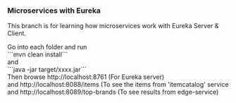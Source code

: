 ### Microservices with Eureka ###
This branch is for learning how microservices work with Eureka Server & Client.
<p>
    Go into each folder and run 
    <br>
    ```mvn clean install```
    <br> and <br>
    ```java -jar target/xxxx.jar```
    <br>
    Then browse http://localhost:8761 (For Eureka server) <br>
    and http://localhost:8088/items (To see the items from 'itemcatalog' service
    <br>
    and http://localhost:8089/top-brands (To see results from edge-service)
</p>
